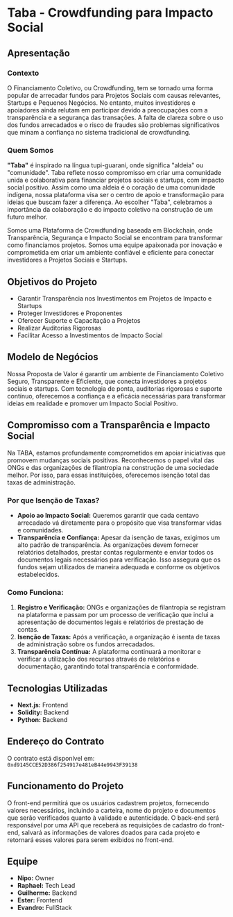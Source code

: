 # Taba - Crowdfunding para Impacto Social

## Apresentação

### Contexto

O Financiamento Coletivo, ou Crowdfunding, tem se tornado uma forma popular de arrecadar fundos para Projetos Sociais com causas relevantes, Startups e Pequenos Negócios. No entanto, muitos investidores e apoiadores ainda relutam em participar devido a preocupações com a transparência e a segurança das transações. A falta de clareza sobre o uso dos fundos arrecadados e o risco de fraudes são problemas significativos que minam a confiança no sistema tradicional de crowdfunding.

### Quem Somos

**"Taba"** é inspirado na língua tupi-guarani, onde significa "aldeia" ou "comunidade". Taba reflete nosso compromisso em criar uma comunidade unida e colaborativa para financiar projetos sociais e startups, com impacto social positivo. Assim como uma aldeia é o coração de uma comunidade indígena, nossa plataforma visa ser o centro de apoio e transformação para ideias que buscam fazer a diferença. Ao escolher "Taba", celebramos a importância da colaboração e do impacto coletivo na construção de um futuro melhor.

Somos uma Plataforma de Crowdfunding baseada em Blockchain, onde Transparência, Segurança e Impacto Social se encontram para transformar como financiamos projetos. Somos uma equipe apaixonada por inovação e comprometida em criar um ambiente confiável e eficiente para conectar investidores a Projetos Sociais e Startups.

## Objetivos do Projeto

- Garantir Transparência nos Investimentos em Projetos de Impacto e Startups
- Proteger Investidores e Proponentes
- Oferecer Suporte e Capacitação a Projetos
- Realizar Auditorias Rigorosas
- Facilitar Acesso a Investimentos de Impacto Social

## Modelo de Negócios

Nossa Proposta de Valor é garantir um ambiente de Financiamento Coletivo Seguro, Transparente e Eficiente, que conecta investidores a projetos sociais e startups. Com tecnologia de ponta, auditorias rigorosas e suporte contínuo, oferecemos a confiança e a eficácia necessárias para transformar ideias em realidade e promover um Impacto Social Positivo.

## Compromisso com a Transparência e Impacto Social

Na TABA, estamos profundamente comprometidos em apoiar iniciativas que promovem mudanças sociais positivas. Reconhecemos o papel vital das ONGs e das organizações de filantropia na construção de uma sociedade melhor. Por isso, para essas instituições, oferecemos isenção total das taxas de administração.

### Por que Isenção de Taxas?

- **Apoio ao Impacto Social:** Queremos garantir que cada centavo arrecadado vá diretamente para o propósito que visa transformar vidas e comunidades.
- **Transparência e Confiança:** Apesar da isenção de taxas, exigimos um alto padrão de transparência. As organizações devem fornecer relatórios detalhados, prestar contas regularmente e enviar todos os documentos legais necessários para verificação. Isso assegura que os fundos sejam utilizados de maneira adequada e conforme os objetivos estabelecidos.

### Como Funciona:

1. **Registro e Verificação:** ONGs e organizações de filantropia se registram na plataforma e passam por um processo de verificação que inclui a apresentação de documentos legais e relatórios de prestação de contas.
2. **Isenção de Taxas:** Após a verificação, a organização é isenta de taxas de administração sobre os fundos arrecadados.
3. **Transparência Contínua:** A plataforma continuará a monitorar e verificar a utilização dos recursos através de relatórios e documentação, garantindo total transparência e conformidade.

## Tecnologias Utilizadas

- **Next.js:** Frontend
- **Solidity:** Backend
- **Python:** Backend

## Endereço do Contrato

O contrato está disponível em: `0xd9145CCE52D386f254917e481eB44e9943F39138`

## Funcionamento do Projeto

O front-end permitirá que os usuários cadastrem projetos, fornecendo valores necessários, incluindo a carteira, nome do projeto e documentos que serão verificados quanto à validade e autenticidade. O back-end será responsável por uma API que receberá as requisições de cadastro do front-end, salvará as informações de valores doados para cada projeto e retornará esses valores para serem exibidos no front-end.

## Equipe

- **Nipo:** Owner
- **Raphael:** Tech Lead
- **Guilherme:** Backend
- **Ester:** Frontend
- **Evandro:** FullStack
